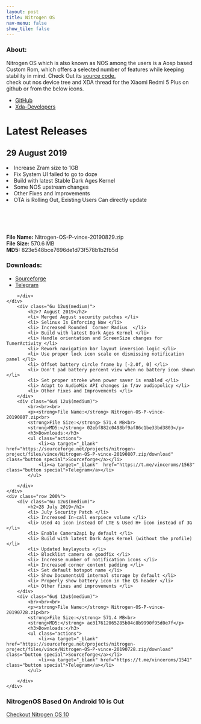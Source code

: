 ```yaml
---
layout: post
title: Nitrogen OS
nav-menu: false
show_tile: false
---
```


<div id="main" class="alt">
    <div class="inner">
    <h3>About:</h3>
    <p> Nitrogen OS which is also known as NOS among the users is a Aosp based Custom Rom, which offers a selected number of features while keeping stability in mind. Check Out its <a href="https://github.com/nitrogen-project/" target="_blank">source code.</a> <br> check out nos device tree and XDA thread for the Xiaomi Redmi 5 Plus on github or from the below icons. </p>
    <ul class="icons">
        <li>
            <a href="https://github.com/PrateekPunetha/android_device_xiaomi_vince" class="icon alt fa-github" target="_blank">
            <span class="label">GitHub</span>
            </a>
        </li>
        <li>
            <a href="https://bit.ly/NitrogenVince" class="icon alt fa-android" target="_blank">
            <span class="label">Xda-Developers</span>
            </a>
        </li>
    </ul>
    <h1>Latest Releases</h1>
    <div class="row 200%">
       <div class="6u 12u$(medium)">
            <h2>29 August 2019</h2>
            <li> Increase Zram size to 1GB </li>
            <li> Fix System UI failed to go to doze </li>
            <li> Build with latest Stable Dark Ages Kernel </li>
            <li> Some NOS upstream changes</li>
            <li> Other Fixes and Improvements </li>
            <li> OTA is Rolling Out, Existing Users Can directly update </li><br>
        </div>
        <div class="6u$ 12u$(medium)">
            <br><br><br>
            <p><strong>File Name:</strong> Nitrogen-OS-P-vince-20190829.zip<br>
            <strong>File Size:</strong> 570.6 MB<br>
            <strong>MD5:</strong> 823e548bce7696de1d73f578b1b2fb5d</p>
            <h3>Downloads:</h3>
            <ul class="actions">
                <li><a target="_blank" href="https://sourceforge.net/projects/nitrogen-project/files/vince/Nitrogen-OS-P-vince-20190829.zip/download" class="button special">Sourceforge</a></li>
                <li><a target="_blank"  href="https://t.me/vinceroms/1591" class="button special">Telegram</a></li>
            </ul>
            
        </div>
    </div>
        <div class="6u 12u$(medium)">
            <h2>7 August 2019</h2>
            <li> Merged August security patches </li>
            <li> Selinux Is Enforcing Now </li>
            <li> Increased Rounded  Corner Radius  </li>
            <li> Build with latest Dark Ages Kernel </li>
            <li> Handle orientation and ScreenSize changes for TunerActivity </li>
            <li> Rework navigation bar layout inversion logic </li>
            <li> Use proper lock icon scale on dismissing notification panel </li>
            <li> Offset battery circle frame by [-2.0f, 0] </li>
            <li> Don't pad battery percent view when no battery icon shown </li>
            <li> Set proper stroke when power saver is enabled </li>
            <li> Adapt to AudioMix API changes in f/av audiopolicy </li>
            <li> Other Fixes and Improvements </li>
        </div>
        <div class="6u$ 12u$(medium)">
            <br><br><br>
            <p><strong>File Name:</strong> Nitrogen-OS-P-vince-20190807.zip<br>
            <strong>File Size:</strong> 571.4 MB<br>
            <strong>MD5:</strong> 02ebf882c0498bf9af86c1be33bd3803</p>
            <h3>Downloads:</h3>
            <ul class="actions">
                <li><a target="_blank" href="https://sourceforge.net/projects/nitrogen-project/files/vince/Nitrogen-OS-P-vince-20190807.zip/download" class="button special">Sourceforge</a></li>
                <li><a target="_blank"  href="https://t.me/vinceroms/1563" class="button special">Telegram</a></li>
            </ul>
            
        </div>
    </div>
    <div class="row 200%">
        <div class="6u 12u$(medium)">
            <h2>28 July 2019</h2>
            <li> July Security Patch </li>
            <li> Increased In-call earpiece volume </li>
            <li> Used 4G icon instead Of LTE & Used H+ icon instead of 3G </li>
            <li> Enable Camera2api by default </li>
            <li> Build with latest Dark Ages Kernel (without the profile) </li>
            <li> Updated keylayouts </li>
            <li> Blacklist camera on goodfix </li>
            <li> Increase number of notification icons </li>
            <li> Increased corner content padding </li>
            <li> Set default hotspot name </li>
            <li> Show DocumentsUI internal storage by default </li>
            <li> Properly show battery icon in the QS header </li>
            <li> Other fixes and improvements </li>
        </div>
        <div class="6u$ 12u$(medium)">
            <br><br><br>
            <p><strong>File Name:</strong> Nitrogen-OS-P-vince-20190728.zip<br>
            <strong>File Size:</strong> 571.4 MB<br>
            <strong>MD5:</strong> ae317612065285b04c8b9990f95d0e7f</p>
            <h3>Downloads:</h3>
            <ul class="actions">
                <li><a target="_blank" href="https://sourceforge.net/projects/nitrogen-project/files/vince/Nitrogen-OS-P-vince-20190728.zip/download" class="button special">Sourceforge</a></li>
                <li><a target="_blank" href="https://t.me/vinceroms/1541" class="button special">Telegram</a></li>
            </ul>

        </div>
    </div>

<h3>NitrogenOS Based On Android 10 is Out</h3>

<a href="{{ site.url }}/nos-10" class="button fit special">Checkout Nitrogen OS 10</a>
<br> <br><br>
